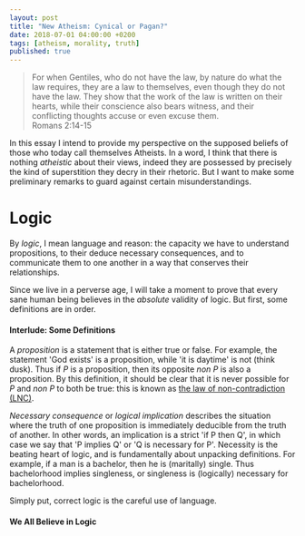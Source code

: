 ```yaml
---
layout: post
title: "New Atheism: Cynical or Pagan?"
date: 2018-07-01 04:00:00 +0200
tags: [atheism, morality, truth]
published: true
---
```


> For when Gentiles, who do not have the law, by nature do what the law requires, they are a law to
> themselves, even though they do not have the law.
> They show that the work of the law is written on their hearts, while their conscience also bears
> witness, and their conflicting thoughts accuse or even excuse them.  
> Romans 2:14-15


<!-- Introduction and Disclaimers -->
In this essay I intend to provide my perspective on the supposed beliefs of those who today call
themselves Atheists. In a word, I think that there is nothing _atheistic_ about their views, indeed
they are possessed by precisely the kind of superstition they decry in their rhetoric. But I want to
make some preliminary remarks to guard against certain misunderstandings.


# Logic
By _logic_, I mean language and reason: the capacity we have to understand propositions, to their
deduce necessary consequences, and to communicate them to one another in a way that conserves their
relationships.

Since we live in a perverse age, I will take a moment to prove that every sane human being believes
in the _absolute_ validity of logic. But first, some definitions are in order.

#### Interlude: Some Definitions
A _proposition_ is a statement that is either true or false. For example, the statement 'God exists'
is a proposition, while 'it is daytime' is not (think dusk). Thus if _P_ is a proposition, then its
opposite _non P_ is also a proposition. By this definition, it should be clear that it is never
possible for _P_ and _non P_ to both be true: this is known as
[the law of non-contradiction (LNC)](https://en.wikipedia.org/wiki/Law_of_noncontradiction).

_Necessary consequence_ or _logical implication_ describes the situation where the truth of one
proposition is immediately deducible from the truth of another. In other words, an implication is a
strict 'if P then Q', in which case we say that 'P implies Q' or 'Q is necessary for P'.
Necessity is the beating heart of logic, and is fundamentally about unpacking definitions.
For example, if a man is a bachelor, then he is (maritally) single. Thus bachelorhood implies
singleness, or singleness is (logically) necessary for bachelorhood.

Simply put, correct logic is the careful use of language.

#### We All Believe in Logic

